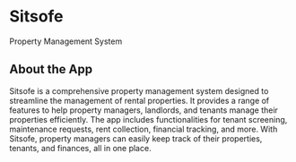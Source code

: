 # Sitsofe
Property Management System

## About the App

Sitsofe is a comprehensive property management system designed to streamline the management of rental properties. It provides a range of features to help property managers, landlords, and tenants manage their properties efficiently. The app includes functionalities for tenant screening, maintenance requests, rent collection, financial tracking, and more. With Sitsofe, property managers can easily keep track of their properties, tenants, and finances, all in one place.
